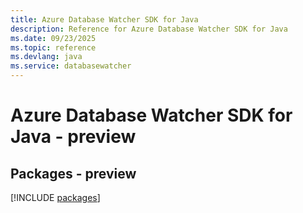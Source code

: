 ```yaml
---
title: Azure Database Watcher SDK for Java
description: Reference for Azure Database Watcher SDK for Java
ms.date: 09/23/2025
ms.topic: reference
ms.devlang: java
ms.service: databasewatcher
---
```

# Azure Database Watcher SDK for Java - preview
## Packages - preview
[!INCLUDE [packages](database-watcher-index.md)]